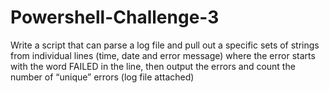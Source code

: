 # Powershell-Challenge-3
Write a script that can parse a log file and pull out a specific sets of strings from individual lines (time, date and error message) where the error starts with the word FAILED in the line, then output the errors and count the number of “unique” errors (log file attached)
